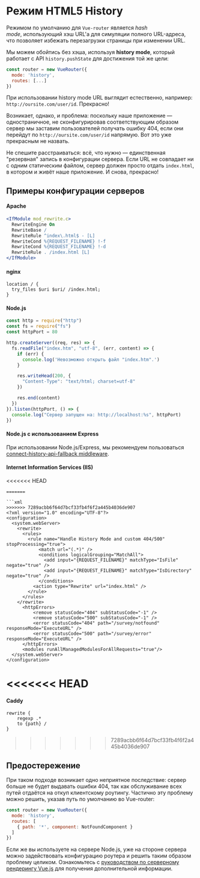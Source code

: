 # Режим HTML5 History

Режимом по умолчанию для `Vue-router` является _hash mode_, использующий хэш URL'а для симуляции полного URL-адреса, что позволяет избежать перезагрузки страницы при изменении URL.

Мы можем обойтись без хэша, используя **history mode**, который работает с API `history.pushState` для достижения той же цели:

``` js
const router = new VueRouter({
  mode: 'history',
  routes: [...]
})
```

При использовании history mode URL выглядит естественно, например: `http://oursite.com/user/id`. Прекрасно!

Возникает, однако, и проблема: поскольку наше приложение — одностраничное, не сконфигурировав соответствующим образом сервер мы заставим пользователей получать ошибку 404, если они перейдут по `http://oursite.com/user/id` напрямую. Вот это уже прекрасным не назвать.

Не спешите расстраиваться: всё, что нужно — единственная "резервная" запись в конфигурации сервера. Если URL не совпадает ни с одним статическим файлом, сервер должен просто отдать `index.html`, в котором и живёт наше приложение. И снова, прекрасно!

## Примеры конфигурации серверов

#### Apache

```apache
<IfModule mod_rewrite.c>
  RewriteEngine On
  RewriteBase /
  RewriteRule ^index\.html$ - [L]
  RewriteCond %{REQUEST_FILENAME} !-f
  RewriteCond %{REQUEST_FILENAME} !-d
  RewriteRule . /index.html [L]
</IfModule>
```

#### nginx

```nginx
location / {
  try_files $uri $uri/ /index.html;
}
```

#### Node.js

```js
const http = require("http")
const fs = require("fs")
const httpPort = 80

http.createServer((req, res) => {
  fs.readFile("index.htm", "utf-8", (err, content) => {
    if (err) {
      console.log('Невозможно открыть файл "index.htm".')
    }

    res.writeHead(200, {
      "Content-Type": "text/html; charset=utf-8"
    })

    res.end(content)
  })
}).listen(httpPort, () => {
  console.log("Сервер запущен на: http://localhost:%s", httpPort)
})
```

#### Node.js c использованием Express

При использовании Node.js/Express, мы рекомендуем пользоваться [connect-history-api-fallback middleware](https://github.com/bripkens/connect-history-api-fallback).

#### Internet Information Services (IIS)
<<<<<<< HEAD
```
=======

```xml
>>>>>>> 7289acbb6f64d7bcf33fb4f6f2a445b4036de907
<?xml version="1.0" encoding="UTF-8"?>
<configuration>
  <system.webServer>
    <rewrite>
      <rules>
        <rule name="Handle History Mode and custom 404/500" stopProcessing="true">
            <match url="(.*)" />
            <conditions logicalGrouping="MatchAll">
              <add input="{REQUEST_FILENAME}" matchType="IsFile" negate="true" />
              <add input="{REQUEST_FILENAME}" matchType="IsDirectory" negate="true" />
            </conditions>
          <action type="Rewrite" url="index.html" />
        </rule>
      </rules>
    </rewrite>
      <httpErrors>
          <remove statusCode="404" subStatusCode="-1" />
          <remove statusCode="500" subStatusCode="-1" />
          <error statusCode="404" path="/survey/notfound" responseMode="ExecuteURL" />
          <error statusCode="500" path="/survey/error" responseMode="ExecuteURL" />
      </httpErrors>
      <modules runAllManagedModulesForAllRequests="true"/>
  </system.webServer>
</configuration>
```

<<<<<<< HEAD
=======
#### Caddy

```
rewrite {
    regexp .*
    to {path} /
}
```

>>>>>>> 7289acbb6f64d7bcf33fb4f6f2a445b4036de907
## Предостережение

При таком подходе возникает одно неприятное последствие: сервер больше не будет выдавать ошибки 404, так как обслуживание всех путей отдаётся на откуп клиентскому роутингу. Частично эту проблему можно решить, указав путь по умолчанию во Vue-router:

``` js
const router = new VueRouter({
  mode: 'history',
  routes: [
    { path: '*', component: NotFoundComponent }
  ]
})
```

Если же вы используете на сервере Node.js, уже на стороне сервера можно задействовать конфигурацию роутера и решить таким образом проблему целиком. Ознакомьтесь с [руководством по серверному рендерингу Vue.js](https://ssr.vuejs.org/ru/) для получения дополнительной информации.
